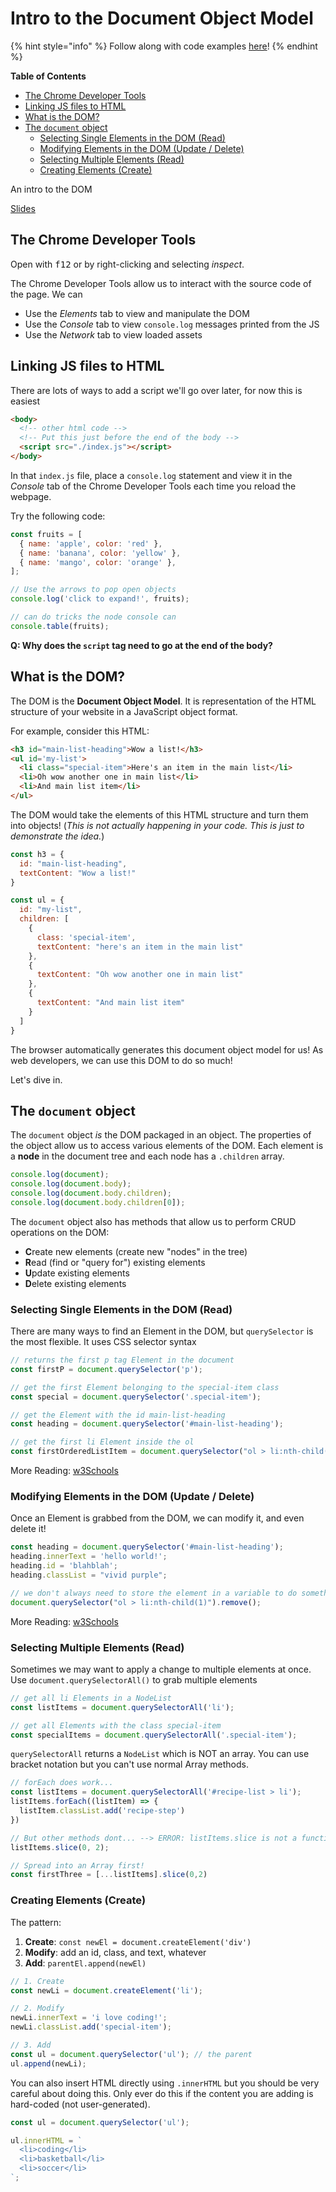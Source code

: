 # Intro to the Document Object Model

{% hint style="info" %}
Follow along with code examples [here](https://github.com/The-Marcy-Lab-School/2-2-0-lecture-intro-to-dom)!
{% endhint %}

**Table of Contents**

- [The Chrome Developer Tools](#the-chrome-developer-tools)
- [Linking JS files to HTML](#linking-js-files-to-html)
- [What is the DOM?](#what-is-the-dom)
- [The `document` object](#the-document-object)
  - [Selecting Single Elements in the DOM (Read)](#selecting-single-elements-in-the-dom-read)
  - [Modifying Elements in the DOM (Update / Delete)](#modifying-elements-in-the-dom-update--delete)
  - [Selecting Multiple Elements (Read)](#selecting-multiple-elements-read)
  - [Creating Elements (Create)](#creating-elements-create)

An intro to the DOM

[Slides](https://docs.google.com/presentation/d/1_4N1KPajA6HE1EPrmQ5n8ruOYVSNBp5WYl3BcPClc-U/edit?usp=sharing)


## The Chrome Developer Tools

Open with <kbd>f12</kbd> or by right-clicking and selecting _inspect_.

The Chrome Developer Tools allow us to interact with the source code of the page. We can
* Use the _Elements_ tab to view and manipulate the DOM
* Use the _Console_ tab to view `console.log` messages printed from the JS
* Use the _Network_ tab to view loaded assets

## Linking JS files to HTML

There are lots of ways to add a script we'll go over later, for now this is easiest

```html
<body>
  <!-- other html code -->
  <!-- Put this just before the end of the body -->
  <script src="./index.js"></script>
</body>
```

In that `index.js` file, place a `console.log` statement and view it in the _Console_ tab of the Chrome Developer Tools each time you reload the webpage.

Try the following code:

```js
const fruits = [
  { name: 'apple', color: 'red' },
  { name: 'banana', color: 'yellow' },
  { name: 'mango', color: 'orange' },
];

// Use the arrows to pop open objects
console.log('click to expand!', fruits);

// can do tricks the node console can
console.table(fruits);
```

**Q: Why does the `script` tag need to go at the end of the body?**

## What is the DOM?

The DOM is the **Document Object Model**. It is representation of the HTML structure of your website in a JavaScript object format.

For example, consider this HTML:

```html
<h3 id="main-list-heading">Wow a list!</h3>
<ul id='my-list'>
  <li class="special-item">Here's an item in the main list</li>
  <li>Oh wow another one in main list</li>
  <li>And main list item</li>
</ul>
```

The DOM would take the elements of this HTML structure and turn them into objects! (*This is not actually happening in your code. This is just to demonstrate the idea.*)

```js
const h3 = { 
  id: "main-list-heading", 
  textContent: "Wow a list!" 
}

const ul = {
  id: "my-list",
  children: [
    {
      class: 'special-item',
      textContent: "here's an item in the main list"
    },
    {
      textContent: "Oh wow another one in main list"
    },
    {
      textContent: "And main list item"
    }
  ]
}
```

The browser automatically generates this document object model for us! As web developers, we can use this DOM to do so much! 

Let's dive in.

## The `document` object

The `document` object _is_ the DOM packaged in an object. The properties of the object allow us to access various elements of the DOM. Each element is a **node** in the document tree and each node has a `.children` array.

```js
console.log(document);
console.log(document.body);
console.log(document.body.children);
console.log(document.body.children[0]);
```

The `document` object also has methods that allow us to perform CRUD operations on the DOM:
* **C**reate new elements (create new "nodes" in the tree)
* **R**ead (find or "query for") existing elements
* **U**pdate existing elements
* **D**elete existing elements

### Selecting Single Elements in the DOM (Read)

There are many ways to find an Element in the DOM, but `querySelector` is the most flexible. It uses CSS selector syntax

```js
// returns the first p tag Element in the document
const firstP = document.querySelector('p');

// get the first Element belonging to the special-item class
const special = document.querySelector('.special-item');

// get the Element with the id main-list-heading
const heading = document.querySelector('#main-list-heading');

// get the first li Element inside the ol
const firstOrderedListItem = document.querySelector("ol > li:nth-child(1)")
```

More Reading: [w3Schools](https://www.w3schools.com/js/js_htmldom_elements.asp)

### Modifying Elements in the DOM (Update / Delete)

Once an Element is grabbed from the DOM, we can modify it, and even delete it!

```js
const heading = document.querySelector('#main-list-heading');
heading.innerText = 'hello world!';
heading.id = 'blahblah';
heading.classList = "vivid purple";

// we don't always need to store the element in a variable to do something with it
document.querySelector("ol > li:nth-child(1)").remove();
```

More Reading: [w3Schools](https://www.w3schools.com/js/js_htmldom_html.asp)

### Selecting Multiple Elements (Read)

Sometimes we may want to apply a change to multiple elements at once. Use `document.querySelectorAll()` to grab multiple elements

```js
// get all li Elements in a NodeList
const listItems = document.querySelectorAll('li');

// get all Elements with the class special-item
const specialItems = document.querySelectorAll('.special-item');
```

`querySelectorAll` returns a `NodeList` which is NOT an array. You can use bracket notation but you can't use normal Array methods.

```js
// forEach does work...
const listItems = document.querySelectorAll('#recipe-list > li');
listItems.forEach((listItem) => {
  listItem.classList.add('recipe-step')
})

// But other methods dont... --> ERROR: listItems.slice is not a function
listItems.slice(0, 2);

// Spread into an Array first!
const firstThree = [...listItems].slice(0,2)
```

### Creating Elements (Create)

The pattern:
1. **Create**: `const newEl = document.createElement('div')`
2. **Modify**: add an id, class, and text, whatever
3. **Add**: `parentEl.append(newEl)`

```js
// 1. Create
const newLi = document.createElement('li');

// 2. Modify
newLi.innerText = 'i love coding!';
newLi.classList.add('special-item');

// 3. Add
const ul = document.querySelector('ul'); // the parent
ul.append(newLi);
```

You can also insert HTML directly using `.innerHTML` but you should be very careful about doing this. Only ever do this if the content you are adding is hard-coded (not user-generated).

```js
const ul = document.querySelector('ul');

ul.innerHTML = `
  <li>coding</li>
  <li>basketball</li>
  <li>soccer</li>
`;
```
